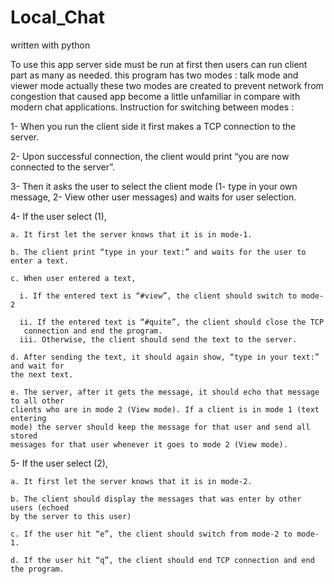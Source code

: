 # Local_Chat
written with python 

To use this app server side must be run at first then users can run client part as many as needed.
this program has two modes : talk mode and viewer mode
actually these two modes are created to prevent network from congestion that caused app become a little unfamiliar in compare with 
modern chat applications.
Instruction for switching between modes :

  1- When you run the client side it first makes a TCP connection to the server.
  
  2- Upon successful connection, the client would print “you are now connected to the
  server”.
  
  3- Then it asks the user to select the client mode (1- type in your own message, 2- View
  other user messages) and waits for user selection.
  
  4- If the user select (1),
  
    a. It first let the server knows that it is in mode-1.
    
    b. The client print “type in your text:” and waits for the user to enter a text.
    
    c. When user entered a text,
    
      i. If the entered text is “#view”, the client should switch to mode-2
      
      ii. If the entered text is “#quite”, the client should close the TCP
       connection and end the program.
      iii. Otherwise, the client should send the text to the server.
      
    d. After sending the text, it should again show, “type in your text:” and wait for
    the next text.
    
    e. The server, after it gets the message, it should echo that message to all other
    clients who are in mode 2 (View mode). If a client is in mode 1 (text entering
    mode) the server should keep the message for that user and send all stored
    messages for that user whenever it goes to mode 2 (View mode).
    
  5- If the user select (2),
  
    a. It first let the server knows that it is in mode-2.
    
    b. The client should display the messages that was enter by other users (echoed
    by the server to this user)
    
    c. If the user hit “e”, the client should switch from mode-2 to mode-1.
    
    d. If the user hit “q”, the client should end TCP connection and end the program.
    
    
